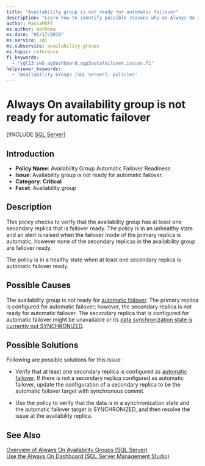 ```yaml
---
title: "Availability group is not ready for automatic failover"
description: "Learn how to identify possible reasons why an Always On availability group is not ready for failover."
author: MashaMSFT
ms.author: mathoma
ms.date: "05/17/2016"
ms.service: sql
ms.subservice: availability-groups
ms.topic: reference
f1_keywords:
  - "sql13.swb.agdashboard.agp3autofailover.issues.f1"
helpviewer_keywords:
  - "Availability Groups [SQL Server], policies"
---
```

# Always On availability group is not ready for automatic failover
[!INCLUDE [SQL Server](../../../includes/applies-to-version/sqlserver.md)]
    
## Introduction  
  
- **Policy Name**: Availability Group Automatic Failover Readiness
- **Issue**: Availability group is not ready for automatic failover.
- **Category**: **Critical**
- **Facet**: Availability group  
  
## Description  
 This policy checks to verify that the availability group has at least one secondary replica that is failover ready. The policy is in an unhealthy state and an alert is raised when the failover mode of the primary replica is automatic, however none of the secondary replicas in the availability group are failover ready.  
  
 The policy is in a healthy state when at least one secondary replica is automatic failover ready.
  
## Possible Causes  
 The availability group is not ready for [automatic failover](failover-and-failover-modes-always-on-availability-groups.md#AutomaticFailover). The primary replica is configured for automatic failover; however, the secondary replica is not ready for automatic failover. The secondary replica that is configured for automatic failover might be unavailable or its [data synchronization state is currently not SYNCHRONIZED](data-synchronization-state-of-some-availability-database-is-not-healthy.md).  
  
## Possible Solutions  
 Following are possible solutions for this issue:  
  
-   Verify that at least one secondary replica is configured as [automatic failover](failover-and-failover-modes-always-on-availability-groups.md#EnableAutoFo). If there is not a secondary replica configured as automatic failover, update the configuration of a secondary replica to be the automatic failover target with synchronous commit.  
  
-   Use the policy to verify that the data is in a synchronization state and the automatic failover target is SYNCHRONIZED, and then resolve the issue at the availability replica.  
  
## See Also  
 [Overview of Always On Availability Groups &#40;SQL Server&#41;](../../../database-engine/availability-groups/windows/overview-of-always-on-availability-groups-sql-server.md)   
 [Use the Always On Dashboard &#40;SQL Server Management Studio&#41;](../../../database-engine/availability-groups/windows/use-the-always-on-dashboard-sql-server-management-studio.md)  
  
  
